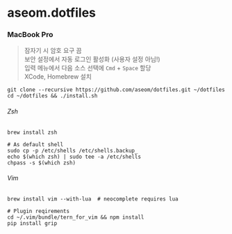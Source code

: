 aseom.dotfiles
==============

### MacBook Pro

> 잠자기 시 암호 요구 끔  
> 보안 설정에서 자동 로그인 활성화 (사용자 설정 아님!)  
> 입력 메뉴에서 다음 소스 선택에 `Cmd` + `Space` 할당  
> XCode, Homebrew 설치

```Shell
git clone --recursive https://github.com/aseom/dotfiles.git ~/dotfiles
cd ~/dotfiles && ./install.sh
```

###### Zsh
```Shell
brew install zsh

# As default shell
sudo cp -p /etc/shells /etc/shells.backup_
echo $(which zsh) | sudo tee -a /etc/shells
chpass -s $(which zsh)
```

###### Vim
```Shell
brew install vim --with-lua  # neocomplete requires lua

# Plugin reqirements
cd ~/.vim/bundle/tern_for_vim && npm install
pip install grip
```
